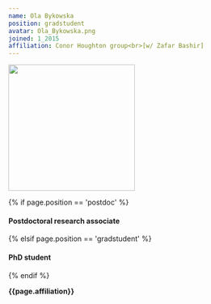 ```yaml
---
name: Ola Bykowska
position: gradstudent
avatar: Ola_Bykowska.png
joined: 1_2015
affiliation: Conor Houghton group<br>[w/ Zafar Bashir]
---
```


<img width="250" src="{{site.baseurl}}/images/people/{{page.avatar}}" data-action="zoom">

 {% if page.position == 'postdoc' %}
<h4>Postdoctoral research associate</h4>
 {% elsif page.position == 'gradstudent' %}
<h4>PhD student</h4>
 {% endif %}

<b>{{page.affiliation}}</b>
